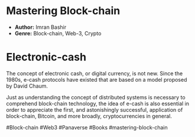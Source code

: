 # Mastering Block-chain
- **Author:** Imran Bashir
- **Genre:** Block-chain, Web-3, Crypto

# Electronic-cash
The concept of electronic cash, or digital currency, is not new. Since the 1980s, e-cash protocols have existed that are based on a model proposed by David Chaum. 

Just as understanding the concept of distributed systems is necessary to comprehend block-chain technology, the idea of e-cash is also essential in order to appreciate the first, and astonishingly successful, application of block-chain, Bitcoin, and more broadly, cryptocurrencies in general. 
 
#Block-chain #Web3 #Panaverse #Books #mastering-block-chain 